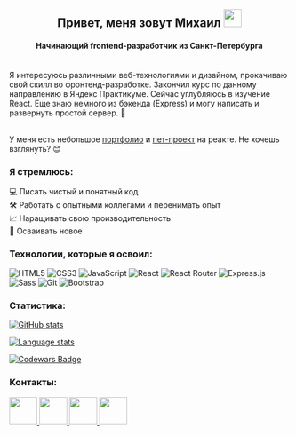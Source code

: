 <h2 align="center">Привет, меня зовут Михаил 
<img src="https://github.com/blackcater/blackcater/raw/main/images/Hi.gif" height="32"/></h2>
<h4 align="center">Начинающий frontend-разработчик из Санкт-Петербурга</h4>
        <br>
Я интересуюсь различными веб-технологиями и дизайном, прокачиваю свой скилл во фронтенд-разработке. Закончил курс по данному направлению в Яндекс Практикуме. Сейчас углубляюсь в изучение React. Еще знаю немного из бэкенда (Express) и могу написать и развернуть простой сервер. 👀
<br><br>

У меня есть небольшое <a href="https://mikewsky.tw1.ru/" target="_blank">портфолио</a> и <a href="https://github.com/WskyMike/moviesgallery-pet-react" target="_blank">пет-проект</a> на реакте. Не хочешь взглянуть? 😊

### Я стремлюсь:
 💻 Писать чистый и понятный код<br>
 🛠 Работать с опытными коллегами и перенимать опыт<br>
 📈 Наращивать свою производительность<br>
 🤯 Осваивать новое<br>

### Технологии, которые я освоил:

![HTML5](https://img.shields.io/badge/html5-%23E34F26.svg?style=for-the-badge&logo=html5&logoColor=white)
![CSS3](https://img.shields.io/badge/css3-%231572B6.svg?style=for-the-badge&logo=css3&logoColor=white)
![JavaScript](https://img.shields.io/badge/javascript-%23323330.svg?style=for-the-badge&logo=javascript&logoColor=%23F7DF1E)
![React](https://img.shields.io/badge/react-%2320232a.svg?style=for-the-badge&logo=react&logoColor=%2361DAFB)
![React Router](https://img.shields.io/badge/React_Router-CA4245?style=for-the-badge&logo=react-router&logoColor=white)
![Express.js](https://img.shields.io/badge/express.js-%23404d59.svg?style=for-the-badge&logo=express&logoColor=%2361DAFB)
![Sass](https://img.shields.io/badge/SASS-hotpink.svg?style=for-the-badge&logo=SASS&logoColor=white)
![Git](https://img.shields.io/badge/git-%23F05033.svg?style=for-the-badge&logo=git&logoColor=white)
![Bootstrap](https://img.shields.io/badge/bootstrap-%23563D7C.svg?style=for-the-badge&logo=bootstrap&logoColor=white)

### Статистика:
[![GitHub stats](https://github-readme-stats.vercel.app/api?username=WskyMike&hide=stars,issues,contribs&theme=github_dark_dimmed&show_icons=true)](https://github.com/WskyMike/github-readme-stats)

[![Language stats](https://github-readme-stats.vercel.app/api/top-langs/?username=WskyMike&layout=compact&show_icons=true&theme=github_dark_dimmed)](https://github.com/WskyMike/github-readme-stats)

[![Codewars Badge](https://www.codewars.com/users/WskyMike/badges/small)](https://www.codewars.com/users/WskyMike)

### Контакты:
<div>
    <a href="https://t.me/wskymike">
    <img src="https://img.icons8.com/3d-fluency/94/null/telegram.png" style="width: 50px";>
    </a>
    <a href="https://wa.me/79992323200">
    <img src="https://img.icons8.com/3d-fluency/94/null/whatsapp.png" style="width: 50px">
    </a>
    <a href="https://instagram.com/mikhail.ivanovich">
    <img src="https://img.icons8.com/3d-fluency/94/null/instagram-new.png" style="width: 50px">
    </a>   
    <a href="https://vk.com/mike.wsky">
    <img src="https://img.icons8.com/3d-fluency/94/null/vk-circled.png" style="width: 50px">
    </a>   
</div>
